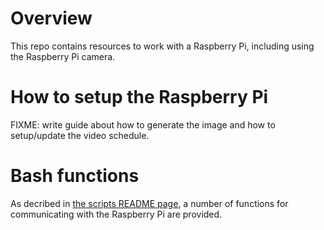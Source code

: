 # Overview

This repo contains resources to work with a Raspberry Pi, including using the Raspberry Pi camera.

# How to setup the Raspberry Pi

FIXME: write guide about how to generate the image and how to setup/update the video schedule.

# Bash functions

As decribed in [the scripts README page][link-bash-script-readme-page], a number of functions for communicating with the Raspberry Pi are provided.

[link-bash-script-readme-page]: ./scripts/README.md
